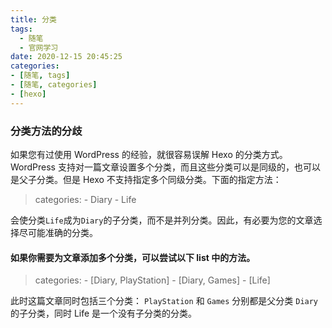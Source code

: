 ```yaml
---
title: 分类
tags: 
  - 随笔
  - 官网学习
date: 2020-12-15 20:45:25
categories:
- [随笔, tags]
- [随笔, categories]
- [hexo]
---
```

### 分类方法的分歧
如果您有过使用 WordPress 的经验，就很容易误解 Hexo 的分类方式。WordPress 支持对一篇文章设置多个分类，而且这些分类可以是同级的，也可以是父子分类。但是 Hexo 不支持指定多个同级分类。下面的指定方法：

>categories:
    - Diary
    - Life
>
会使分类`Life`成为`Diary`的子分类，而不是并列分类。因此，有必要为您的文章选择尽可能准确的分类。

#### 如果你需要为文章添加多个分类，可以尝试以下 list 中的方法。
>categories:
    - [Diary, PlayStation]
    - [Diary, Games]
    - [Life]
>
此时这篇文章同时包括三个分类： `PlayStation` 和 `Games` 分别都是父分类 `Diary` 的子分类，同时 Life 是一个没有子分类的分类。